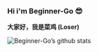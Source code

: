 ### Hi i'm Beginner-Go 😎

**大家好，我是菜鸡 (Loser)** 

![Beginner-Go’s github stats](https://github-readme-stats.vercel.app/api?username=Beginner-Go&hide=issues&include_all_commits=true&hide_title=true&theme=gotham)

